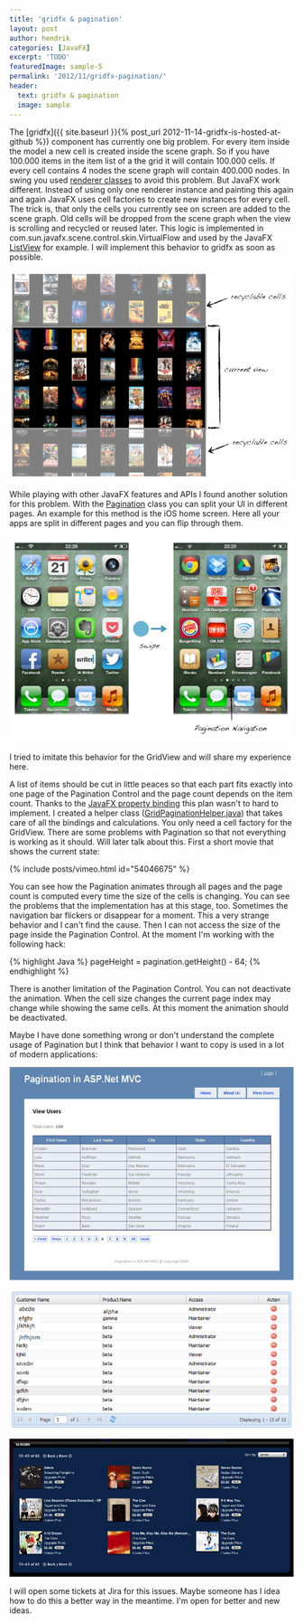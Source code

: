 ```yaml
---
title: 'gridfx & pagination'
layout: post
author: hendrik
categories: [JavaFX]
excerpt: 'TODO'
featuredImage: sample-5
permalink: '2012/11/gridfx-pagination/'
header:
  text: gridfx & pagination
  image: sample
---
```

The [gridfx]({{ site.baseurl }}{% post_url 2012-11-14-gridfx-is-hosted-at-github %}) component has currently one big problem. For every item inside the model a new cell is created inside the scene graph. So if you have 100.000 items in the item list of a the grid it will contain 100.000 cells. If every cell contains 4 nodes the scene graph will contain 400.000 nodes. In swing you used [renderer classes](http://docs.oracle.com/javase/tutorial/uiswing/components/combobox.html#renderer) to avoid this problem. But JavaFX work different. Instead of using only one renderer instance and painting this again and again JavaFX uses cell factories to create new instances for every cell. The trick is, that only the cells you currently see on screen are added to the scene graph. Old cells will be dropped from the scene graph when the view is scrolling and recycled or reused later. This logic is implemented in com.sun.javafx.scene.control.skin.VirtualFlow and used by the JavaFX [ListView](http://docs.oracle.com/javafx/2/ui_controls/list-view.htm) for example. I will implement this behavior to gridfx as soon as possible.

![pagination1](/assets/posts/guigarage-legacy/pagination1.png)

While playing with other JavaFX features and APIs I found another solution for this problem. With the [Pagination](http://docs.oracle.com/javafx/2/ui_controls/pagination.htm) class you can split your UI in different pages. An example for this method is the iOS home screen. Here all your apps are split in different pages and you can flip through them.

![Pagnation2](/assets/posts/guigarage-legacy/Pagnation2.png)

I tried to imitate this behavior for the GridView and will share my experience here.

A list of items should be cut in little peaces so that each part fits exactly into one page of the Pagination Control and the page count depends on the item count. Thanks to the [JavaFX property binding](http://docs.oracle.com/javafx/2/binding/jfxpub-binding.htm) this plan wasn't to hard to implement. I created a helper class ([GridPaginationHelper.java](https://github.com/guigarage/gridfx/blob/master/src/main/java/com/guigarage/fx/grid/util/GridPaginationHelper.java)) that takes care of all the bindings and calculations. You only need a cell factory for the GridView. There are some problems with Pagination so that not everything is working as it should. Will later talk about this. First a short movie that shows the current state:

{% include posts/vimeo.html id="54046675" %}

You can see how the Pagination animates through all pages and the page count is computed every time the size of the cells is changing. You can see the problems that the implementation has at this stage, too. Sometimes the navigation bar flickers or disappear for a moment. This a very strange behavior and I can't find the cause. Then I can not access the size of the page inside the Pagination Control. At the moment I'm working with the following hack:

{% highlight Java %}
pageHeight = pagination.getHeight() - 64;
{% endhighlight %}

There is another limitation of the Pagination Control. You can not deactivate the animation. When the cell size changes the current page index may change while showing the same cells. At this moment the animation should be deactivated.

Maybe I have done something wrong or don't understand the complete usage of Pagination but I think that behavior I want to copy is used in a lot of modern applications:

![pagination-demo1-150x150](/assets/posts/guigarage-legacy/pagination-demo1.jpg)

![pagination-demo2-150x150](/assets/posts/guigarage-legacy/pagination-demo2.png)

![pagination-demo3-150x150](/assets/posts/guigarage-legacy/pagination-demo3.png)

I will open some tickets at Jira for this issues. Maybe someone has I idea how to do this a better way in the meantime. I'm open for better and new ideas.

